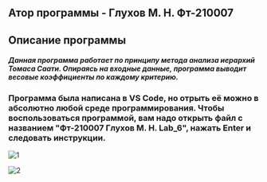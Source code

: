 ## Атор программы - Глухов М. Н. Фт-210007

## Описание программы
##### Данная программа работает по принципу метода анализа иерархий Томаса Саати. Опираясь на входные данные, программа выводит весовые коэффициенты по каждому критерию.

### Программа была написана в VS Code, но отрыть её можно в абсолютно любой среде программирования. Чтобы воспользоваться программой, вам надо открыть файл с названием "Фт-210007 Глухов М. Н. Lab_6", нажать Enter и следовать инструкции.

![1](https://user-images.githubusercontent.com/113675991/197250728-05446fe3-3ec7-49c4-bcb9-fb7a130713c0.png)

![2](https://user-images.githubusercontent.com/113675991/197250752-15ddd79d-1d30-46ff-b030-fa5c896494ec.png)
